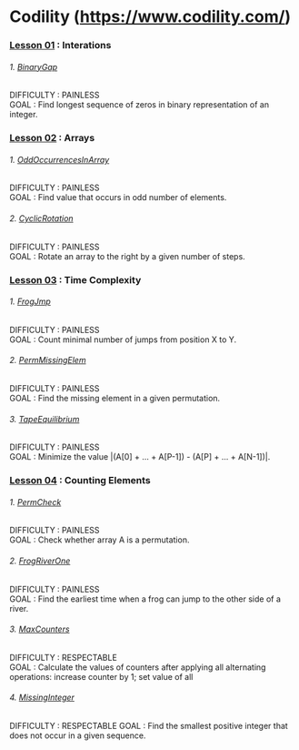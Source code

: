 # Codility (https://www.codility.com/)

### [Lesson 01](https://app.codility.com/programmers/lessons/1-iterations/) : Interations

###### 1. [BinaryGap](https://app.codility.com/programmers/lessons/1-iterations/binary_gap/)

DIFFICULTY : PAINLESS  
GOAL : Find longest sequence of zeros in binary representation of an integer.


### [Lesson 02](https://app.codility.com/programmers/lessons/2-arrays/) : Arrays

###### 1. [OddOccurrencesInArray](https://app.codility.com/programmers/lessons/2-arrays/odd_occurrences_in_array/)

DIFFICULTY : PAINLESS  
GOAL : Find value that occurs in odd number of elements.

###### 2. [CyclicRotation](https://app.codility.com/programmers/lessons/2-arrays/cyclic_rotation/)

DIFFICULTY : PAINLESS  
GOAL : Rotate an array to the right by a given number of steps.


### [Lesson 03](https://app.codility.com/programmers/lessons/3-time_complexity/) : Time Complexity

###### 1. [FrogJmp](https://app.codility.com/programmers/lessons/3-time_complexity/frog_jmp/)

DIFFICULTY : PAINLESS  
GOAL : Count minimal number of jumps from position X to Y.

###### 2. [PermMissingElem](https://app.codility.com/programmers/lessons/3-time_complexity/perm_missing_elem/)

DIFFICULTY : PAINLESS  
GOAL : Find the missing element in a given permutation.

###### 3. [TapeEquilibrium](https://app.codility.com/programmers/lessons/3-time_complexity/tape_equilibrium/)

DIFFICULTY : PAINLESS  
GOAL : Minimize the value |(A[0] + ... + A[P-1]) - (A[P] + ... + A[N-1])|.


### [Lesson 04](https://app.codility.com/programmers/lessons/4-counting_elements/) : Counting Elements

###### 1. [PermCheck](https://app.codility.com/programmers/lessons/4-counting_elements/perm_check/)
          
DIFFICULTY : PAINLESS  
GOAL : Check whether array A is a permutation.

###### 2. [FrogRiverOne](https://app.codility.com/programmers/lessons/4-counting_elements/frog_river_one/)

DIFFICULTY : PAINLESS  
GOAL : Find the earliest time when a frog can jump to the other side of a river.

###### 3. [MaxCounters](https://app.codility.com/programmers/lessons/4-counting_elements/max_counters/)

DIFFICULTY : RESPECTABLE  
GOAL : Calculate the values of counters after applying all alternating operations: increase counter by 1; set value of all

###### 4. [MissingInteger](https://app.codility.com/programmers/lessons/4-counting_elements/missing_integer/)

DIFFICULTY : RESPECTABLE
GOAL : Find the smallest positive integer that does not occur in a given sequence.